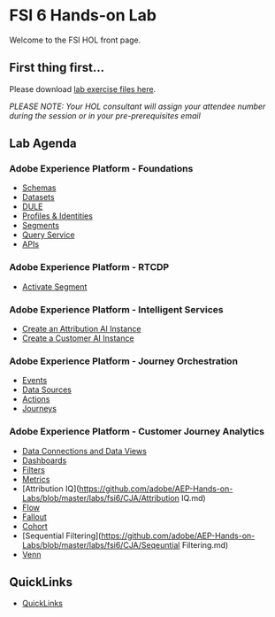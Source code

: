 # FSI 6 Hands-on Lab

Welcome to the FSI HOL front page.

## First thing first...

Please download [lab exercise files here](https://github.com/adobe/AEP-Hands-on-Labs/blob/master/labs/fsi6/lab_downloads.md).

*PLEASE NOTE: Your HOL consultant will assign your attendee number during the session or in your pre-prerequisites email*

## Lab Agenda

### Adobe Experience Platform - Foundations
 - [Schemas](https://github.com/adobe/AEP-Hands-on-Labs/blob/master/labs/fsi6/Foundations/Schemas.md)
 - [Datasets](https://github.com/adobe/AEP-Hands-on-Labs/blob/master/labs/fsi6/Foundations/Datasets.md)
 - [DULE](https://github.com/adobe/AEP-Hands-on-Labs/blob/master/labs/fsi6/Foundations/DULE.md)
 - [Profiles & Identities](https://github.com/adobe/AEP-Hands-on-Labs/blob/master/labs/fsi6/Foundations/Profiles.md)
 - [Segments](https://github.com/adobe/AEP-Hands-on-Labs/blob/master/labs/fsi6/Foundations/Segments.md)
 - [Query Service](https://github.com/adobe/AEP-Hands-on-Labs/blob/master/labs/fsi6/Foundations/DeepDive%20QueryService.md)
 - [APIs](https://github.com/adobe/AEP-Hands-on-Labs/blob/master/labs/fsi6/Foundations/APIs.md)

### Adobe Experience Platform - RTCDP
- [Activate Segment](https://github.com/adobe/AEP-Hands-on-Labs/blob/master/labs/fsi6/Foundations/destinations.md)

### Adobe Experience Platform - Intelligent Services
- [Create an Attribution AI Instance](https://github.com/adobe/AEP-Hands-on-Labs/blob/master/labs/fsi6/Intelligent%20Services/attributionai.md)
- [Create a Customer AI Instance](https://github.com/adobe/AEP-Hands-on-Labs/blob/master/labs/fsi6/Intelligent%20Services/Customer%20AI.md)

### Adobe Experience Platform - Journey Orchestration
 - [Events](https://github.com/adobe/AEP-Hands-on-Labs/blob/master/labs/fsi6/Journey%20Orchestration/Exercise1-Events.md)
 - [Data Sources](https://github.com/adobe/AEP-Hands-on-Labs/blob/master/labs/fsi6/Journey%20Orchestration/Exercise2-DataSources.md)
 - [Actions](https://github.com/adobe/AEP-Hands-on-Labs/blob/master/labs/fsi6/Journey%20Orchestration/Exercise3-Action.md)
 - [Journeys](https://github.com/adobe/AEP-Hands-on-Labs/tree/master/labs/fsi6/Journey%20Orchestration)


### Adobe Experience Platform - Customer Journey Analytics
 - [Data Connections and Data Views](https://github.com/adobe/AEP-Hands-on-Labs/blob/master/labs/fsi6/CJA/Home.md)
 - [Dashboards](https://github.com/adobe/AEP-Hands-on-Labs/blob/master/labs/fsi6/CJA/Dashboards.md)
 - [Filters](https://github.com/adobe/AEP-Hands-on-Labs/blob/master/labs/fsi6/CJA/Filters.md)
 - [Metrics](https://github.com/adobe/AEP-Hands-on-Labs/blob/master/labs/fsi6/CJA/Metrics.md)
 - [Attribution IQ](https://github.com/adobe/AEP-Hands-on-Labs/blob/master/labs/fsi6/CJA/Attribution IQ.md)
 - [Flow](https://github.com/adobe/AEP-Hands-on-Labs/blob/master/labs/fsi6/CJA/Flow.md)
 - [Fallout](https://github.com/adobe/AEP-Hands-on-Labs/blob/master/labs/fsi6/CJA/Fallout.md)
 - [Cohort](https://github.com/adobe/AEP-Hands-on-Labs/blob/master/labs/fsi6/CJA/Cohort.md)
 - [Sequential Filtering](https://github.com/adobe/AEP-Hands-on-Labs/blob/master/labs/fsi6/CJA/Seqeuntial Filtering.md)
 - [Venn](https://github.com/adobe/AEP-Hands-on-Labs/blob/master/labs/fsi6/CJA/Venn.md)
 
## QuickLinks

 - [QuickLinks](https://github.com/adobe/AEP-Hands-on-Labs/blob/master/labs/quicklinks/quicklinks_fsi.md)
